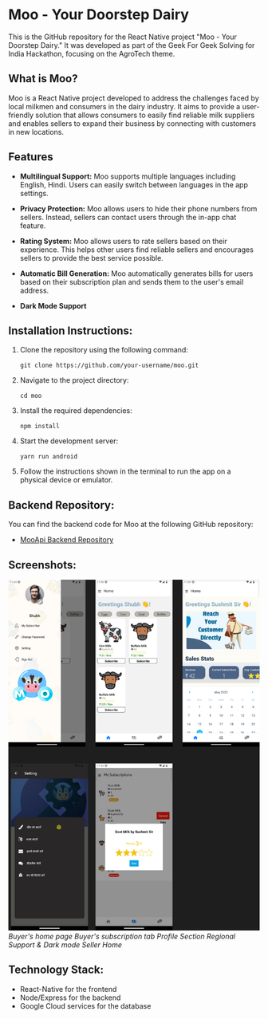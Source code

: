 # Moo - Your Doorstep Dairy

This is the GitHub repository for the React Native project "Moo - Your Doorstep Dairy." It was developed as part of the Geek For Geek Solving for India Hackathon, focusing on the AgroTech theme.

## What is Moo?

Moo is a React Native project developed to address the challenges faced by local milkmen and consumers in the dairy industry. It aims to provide a user-friendly solution that allows consumers to easily find reliable milk suppliers and enables sellers to expand their business by connecting with customers in new locations.

## Features
* **Multilingual Support:** Moo supports multiple languages including English, Hindi. Users can easily switch between languages in the app settings.

* **Privacy Protection:** Moo allows users to hide their phone numbers from sellers. Instead, sellers can contact users through the in-app chat feature.

* **Rating System:** Moo allows users to rate sellers based on their experience. This helps other users find reliable sellers and encourages sellers to provide the best service possible.

* **Automatic Bill Generation:** Moo automatically generates bills for users based on their subscription plan and sends them to the user's email address.
* **Dark Mode Support**

## Installation Instructions:

1. Clone the repository using the following command:
   ```
   git clone https://github.com/your-username/moo.git
   ```

2. Navigate to the project directory:
   ```
   cd moo
   ```

3. Install the required dependencies:
   ```
   npm install
   ```

4. Start the development server:
   ```
   yarn run android
   ```

5. Follow the instructions shown in the terminal to run the app on a physical device or emulator.


## Backend Repository:
You can find the backend code for Moo at the following GitHub repository:
- [MooApi Backend Repository](https://github.com/tr1ten/MooApi)

## Screenshots:

![Screenshot 1](screenshots/ScreenshotDemo.png)
*Buyer's home page*
*Buyer's subscription tab*
*Profile Section*
*Regional Support & Dark mode*
*Seller Home*



## Technology Stack:
- React-Native for the frontend
- Node/Express for the backend
- Google Cloud services for the database
